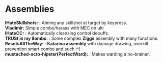 Assemblies
============
<b>IHateSkillshots:</b> : Aiming any skillshot at target by keypress.
<br><b>Vladimir:</b> Simple combo/harass with MEC on ulti
<br><b>IHateCC:</b> : Automatically cleansing control debuffs.
<br><b>TRUSt in my Bombs:</b> : Some complex <b>Ziggs</b> assembly with many functions.
<br><b>ResetsAllTheWay:</b> : <b>Katarina assembly</b> with damage drawing, overkill prevention smart combo and such :^)
<br><b>mustached-octo-hipster(PerfectWard):</b> :  Makes warding a no-brainer.